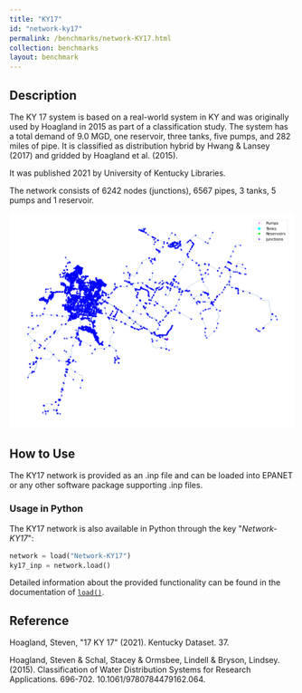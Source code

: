 ```yaml
---
title: "KY17"
id: "network-ky17"
permalink: /benchmarks/network-KY17.html
collection: benchmarks
layout: benchmark
---
```



## Description

The KY 17 system is based on a real-world system in KY and was originally used by Hoagland in 2015 as part of a
classification study. The system has a total demand of 9.0 MGD, one reservoir, three tanks, five pumps, and 282 miles of
pipe. It is classified as distribution hybrid by Hwang & Lansey (2017) and gridded by Hoagland et al. (2015).

It was published 2021 by University of Kentucky Libraries.

The network consists of 6242 nodes (junctions), 6567 pipes, 3 tanks, 5 pumps and 1 reservoir.

<img src="../static/benchmarks/network-ky17/ky17_plot.png"/>

## How to Use

The KY17 network is provided as an .inp file and can be loaded into EPANET or any other software package
supporting .inp files.

### Usage in Python

The KY17 network is also available in Python through the key "*Network-KY17*":
```python
network = load("Network-KY17")
ky17_inp = network.load()
```

Detailed information about the provided functionality can be found in the documentation of
[`load()`](https://water-benchmark-hub.readthedocs.io/en/stable/water_benchmark_hub.networks.html#water_benchmark_hub.networks.networks.KY17.load).


## Reference

Hoagland, Steven, "17 KY 17" (2021). Kentucky Dataset. 37.
[<i class="bi bi-link"></i>](https://uknowledge.uky.edu/wdst/37)

Hoagland, Steven & Schal, Stacey & Ormsbee, Lindell & Bryson, Lindsey. (2015). Classification of Water Distribution
Systems for Research Applications. 696-702. 10.1061/9780784479162.064.
[<i class="bi bi-link"></i>](https://doi.org/10.1061/9780784479162.064)
